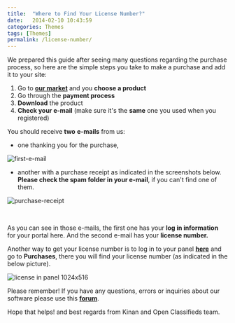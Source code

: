 ```yaml
---
title:  "Where to Find Your License Number?"
date:   2014-02-10 10:43:59
categories: Themes
tags: [Themes]
permalink: /license-number/
---
```

We prepared this guide after seeing many questions regarding the purchase process, so here are the simple steps you take to make a purchase and add it to your site:

1. Go to **[our market](http://open-classifieds.com/market/)** and you **choose a product** 
2. Go through the **payment process** 
3. **Download** the product 
4. **Check your e-mail** (make sure it's the **same** one you used when you registered)

You should receive **two** **e-mails** from us:

* one thanking you for the purchase,
  
![first-e-mail](//open-classifieds.com/wp-content/uploads/2014/02/first-e-mail.png) 

* another with a purchase receipt as indicated in the screenshots below. **Please check the spam folder in your e-mail**, if you can't find one of them.
  
![purchase-receipt](//open-classifieds.com/wp-content/uploads/2014/02/purchase-receipt1.png)

<br>

As you can see in those e-mails, the first one has your **log in information** for your portal here. And the second e-mail has your **license number.**

Another way to get your license number is to log in to your panel **[here](http://market.open-classifieds.com/oc-panel/auth/login)** and go to **Purchases**, there you will find your license number (as indicated in the below picture).

![license in panel 1024x516](//open-classifieds.com/wp-content/uploads/2014/02/license-in-panel-1024x516.png)

Please remember! If you have any questions, errors or inquiries about our software please use this **[forum](http://forums.open-classifieds.com/)**. 

Hope that helps! and best regards from Kinan and Open Classifieds team.

